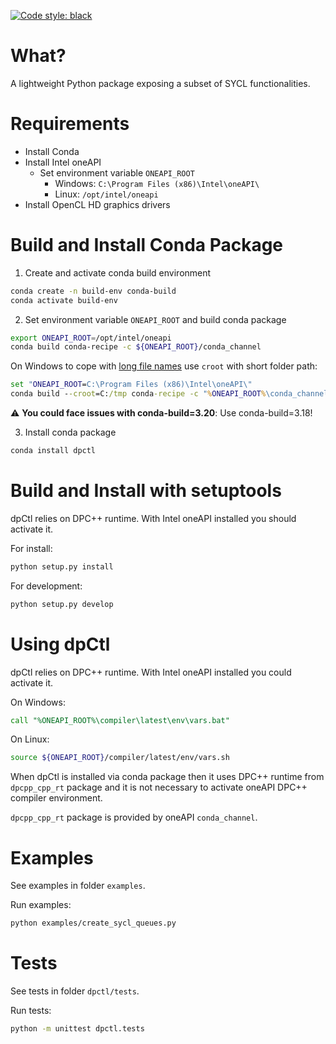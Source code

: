 [![Code style: black](https://img.shields.io/badge/code%20style-black-000000.svg)](https://github.com/psf/black)

What?
====
A lightweight Python package exposing a subset of SYCL functionalities.

Requirements
============
- Install Conda
- Install Intel oneAPI
    - Set environment variable `ONEAPI_ROOT`
        - Windows: `C:\Program Files (x86)\Intel\oneAPI\`
        - Linux: `/opt/intel/oneapi`
- Install OpenCL HD graphics drivers

Build and Install Conda Package
==================================
1. Create and activate conda build environment
```bash
conda create -n build-env conda-build
conda activate build-env
```
2. Set environment variable `ONEAPI_ROOT` and build conda package
```bash
export ONEAPI_ROOT=/opt/intel/oneapi
conda build conda-recipe -c ${ONEAPI_ROOT}/conda_channel
```
On Windows to cope with [long file names](https://github.com/IntelPython/dpctl/issues/15)
use `croot` with short folder path:
```cmd
set "ONEAPI_ROOT=C:\Program Files (x86)\Intel\oneAPI\"
conda build --croot=C:/tmp conda-recipe -c "%ONEAPI_ROOT%\conda_channel"
```

:warning: **You could face issues with conda-build=3.20**: Use conda-build=3.18!

3. Install conda package
```bash
conda install dpctl
```

Build and Install with setuptools
=================================
dpCtl relies on DPC++ runtime. With Intel oneAPI installed you should activate it.

For install:
```cmd
python setup.py install
```

For development:
```cmd
python setup.py develop
```

Using dpCtl
===========
dpCtl relies on DPC++ runtime. With Intel oneAPI installed you could activate it.

On Windows:
```cmd
call "%ONEAPI_ROOT%\compiler\latest\env\vars.bat"
```
On Linux:
```bash
source ${ONEAPI_ROOT}/compiler/latest/env/vars.sh
```

When dpCtl is installed via conda package
then it uses DPC++ runtime from `dpcpp_cpp_rt` package
and it is not necessary to activate oneAPI DPC++ compiler environment.

`dpcpp_cpp_rt` package is provided by oneAPI `conda_channel`.

Examples
========
See examples in folder `examples`.

Run examples:
```bash
python examples/create_sycl_queues.py
```

Tests
=====
See tests in folder `dpctl/tests`.

Run tests:
```bash
python -m unittest dpctl.tests
```
